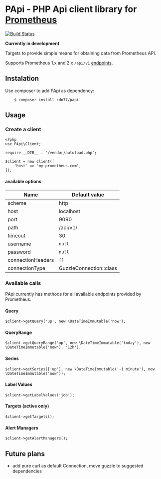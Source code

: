 # PApi - PHP Api client library for [Prometheus](https://github.com/prometheus/prometheus)
[![Build Status](https://img.shields.io/travis/cdn77/papi.svg?style=flat-square)](https://travis-ci.org/cdn77/papi)

**Currently in development**

Targets to provide simple means for obtaining data from Prometheus API.

Supports Prometheus 1.x and 2.x `/api/v1` [endpoints](https://prometheus.io/docs/prometheus/latest/querying/api/).

## Instalation
Use composer to add PApi as dependency:

        $ composer install cdn77/papi

## Usage

### Create a client

    <?php
    use PApi\Client;
    
    require __DIR__ . '/vendor/autoload.php';
    
    $client = new Client([
        'host' => 'my-prometheus.com',
    ]);
    
#### available options

| Name              | Default value             |
| ----------------- | -----------------------   |
| scheme            | http                      |
| host              | localhost                 |
| port              | 9090                      |
| path              | /api/v1/                  |
| timeout           | 30                        |
| username          | `null`                    |
| password          | `null`                    |
| connectionHeaders | `[]`                      |
| connectionType    | GuzzleConnection::class   |
    
### Available calls
PApi currently has methods for all available endpoints provided by Prometheus.
#### Query
    $client->getQuery('up', new \DateTimeImmutable('now');
#### QueryRange
    $client->getQueryRange('up', new \DateTimeImmutable('today'), new \DateTimeImmutable('now'), '12h');
#### Series
    $client->getSeries(['up'], new \DateTimeImmutable('-1 minute'), new \DateTimeImmutable('now'));
#### Label Values
    $client->getLabelValues('job');
#### Targets (active only)
    $client->getTargets();
#### Alert Managers
    $client->getAlertManagers();

## Future plans
- add pure curl as default Connection, move guzzle to suggested dependencies